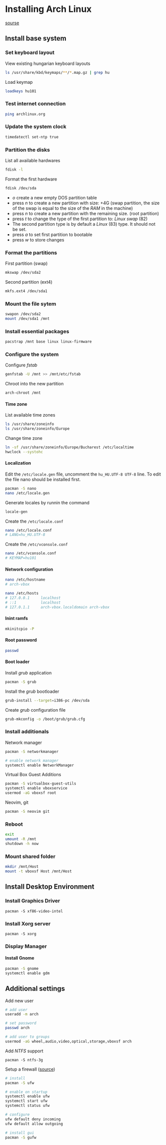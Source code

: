 # Installing Arch Linux
[sourse](https://wiki.archlinux.org/index.php/Installation_guide#Boot_the_live_environment)

## Install base system

### Set keyboard layout
View existing hungarian keyboard layouts

```bash
ls /usr/share/kbd/keymaps/**/*.map.gz | grep hu
```

Load keymap

```bash
loadkeys hu101
```


### Test internet connection
```bash
ping archlinux.org
```

### Update the system clock
```bash
timedatectl set-ntp true
```

### Partition the disks
List all available hardwares 

```bash
fdisk -l
```
	
Format the first hardware 

```bash
fdisk /dev/sda
```

 - *o* create a new empty DOS partition table
 - press *n* to create a new partition with size: +4G (swap partition, the size of the swap is equal to the size of the *RAM* in the machine)
 - press *n* to create a new partition with the remaining size. (root partition)
 - press *t* to change the type of the first partition to: *Linux swap* (82)
 - The second partition type is by default a *Linux* (83) type. It should not be set.
 - press *a* to set first partition to bootable
 - press *w* to store changes

### Format the partitions
First partition (swap)

```bash
mkswap /dev/sda2
```

Second partition (ext4)

```bash
mkfs.ext4 /dev/sda1
```

### Mount the file sytem

```bash
swapon /dev/sda2
mount /dev/sda1 /mnt
```

### Install essential packages
```bash
pacstrap /mnt base linux linux-firmware
```

### Configure the system

Configure *fstab*
```bash
genfstab -U /mnt >> /mnt/etc/fstab
```

Chroot into the new partition
```bash
arch-chroot /mnt
```

#### Time zone
List available time zones

```bash
ls /usr/share/zoneinfo
ls /usr/share/zoneinfo/Europe
```

Change time zone

```bash
ln -sf /usr/share/zoneinfo/Europe/Bucharest /etc/localtime
hwclock --systohc
```

#### Localization
Edit the ```/etc/locale.gen``` file, uncomment the ```hu_HU.UTF-8 UTF-8``` line. To edit the file nano should be installed first.

```bash
pacman -S nano
nano /etc/locale.gen
```

Generate locales by runnin the command

```bash
locale-gen
```

Create the `/etc/locale.conf`
 
```bash
nano /etc/locale.conf
# LANG=hu_HU.UTF-8
```

Create the `/etc/vconsole.conf`

```bash
nano /etc/vconsole.conf
# KEYMAP=hu101
```

#### Network configuration

```bash
nano /etc/hostname
# arch-vbox

nano /etc/hosts
# 127.0.0.1		localhost
# ::1			localhost
# 127.0.1.1		arch-vbox.localdomain arch-vbox
```

#### Inint ramfs
```bash
mkinitcpio -P
```

#### Root password
```bash
passwd
```

#### Boot loader
Install *grub* application

```bash
pacman -S grub
```

Install the *grub* bootloader

```bash
grub-install --target=i386-pc /dev/sda
```

Create *grub* configuration file

```bash 
grub-mkconfig -o /boot/grub/grub.cfg
```

### Install additionals

Network manager

```bash
pacman -S networkmanager

# enable network manager
systemctl enable NetworkManager
```

Virtual Box Guest Additions

```bash
pacman -S virtualbox-guest-utils
systemctl enable vboxservice
usermod -aG vboxsf root
```

Neovim, git

```bash
pacman -S neovim git
```

### Reboot

```bash
exit
umount -R /mnt
shutdown -h now
```

### Mount shared folder

```bash
mkdir /mnt/Host
mount -t vboxsf Host /mnt/Host
```

## Install Desktop Environment

### Install Graphics Driver
`pacman -S xf86-video-intel`

### Install Xorg server
`pacman -S xorg`

### Display Manager 

#### Install Gnome

```bash 
pacman -S gnome
systemctl enable gdm
```

## Additional settings

Add new user

```bash
# add user
useradd -m arch

# set password
passwd arch

# add user to groups
usermod -aG wheel,audio,video,optical,storage,vboxsf arch
```

Add *NTFS* support

`pacman -S ntfs-3g`

Setup a firewall ([source](https://www.digitalocean.com/community/tutorials/how-to-setup-a-firewall-with-ufw-on-an-ubuntu-and-debian-cloud-server))

```bash
# install
pacman -S ufw

# enable on startup
systemctl enable ufw 
systemctl start ufw
systemctl status ufw

# configure
ufw default deny incoming
ufw default allow outgoing

# install gui
pacman -S gufw
```
